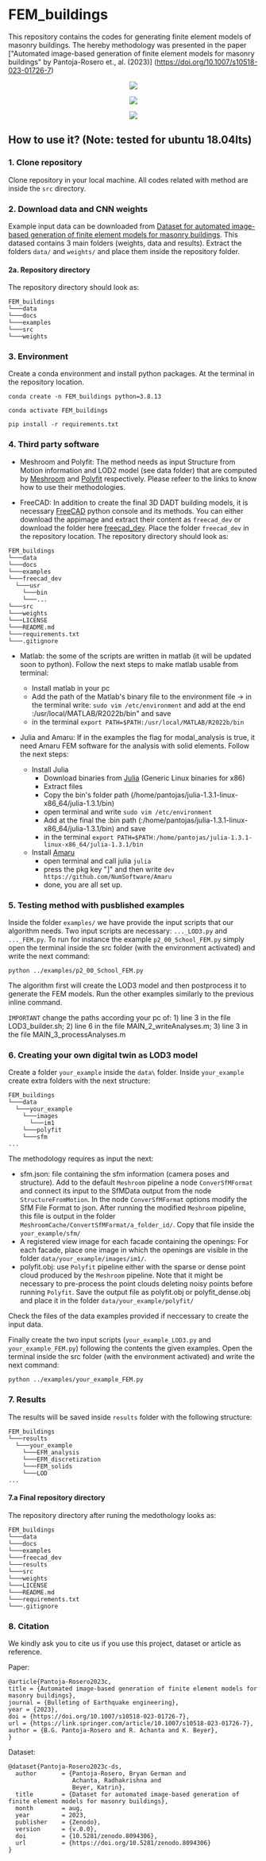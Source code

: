 # FEM_buildings

This repository contains the codes for generating finite element models of masonry buildings. The hereby methodology was presented in the paper ["Automated image-based generation of finite element models for masonry buildings" by Pantoja-Rosero et., al. (2023)] (https://doi.org/10.1007/s10518-023-01726-7)

<p align="center">
  <img src=docs/fem_01.png>
</p>

<p align="center">
  <img src=docs/fem_02.png>
</p>

<p align="center">
  <img src=docs/fem_03.png>
</p>

## How to use it? (Note: tested for ubuntu 18.04lts)

### 1. Clone repository

Clone repository in your local machine. All codes related with method are inside the `src` directory.

### 2. Download data and CNN weights

Example input data can be downloaded from [Dataset for automated image-based generation of finite element models for masonry buildings](https://doi.org/10.5281/zenodo.8094306). This datased contains 3 main folders (weights, data and results). Extract the folders `data/` and `weights/` and place them inside the repository folder.

#### 2a. Repository directory

The repository directory should look as:

```
FEM_buildings
└───data
└───docs
└───examples
└───src
└───weights
```

### 3. Environment

Create a conda environment and install python packages. At the terminal in the repository location.

`conda create -n FEM_buildings python=3.8.13`

`conda activate FEM_buildings `

`pip install -r requirements.txt`

### 4. Third party software

- Meshroom and Polyfit: The method needs as input Structure from Motion information and LOD2 model (see data folder) that are computed by [Meshroom](https://github.com/alicevision/meshroom) and [Polyfit](https://github.com/LiangliangNan/PolyFit) respectively. Please refeer to the links to know how to use their methodologies.

- FreeCAD: In addition to create the final 3D DADT building models, it is necessary [FreeCAD](https://www.freecadweb.org/downloads.php) python console and its methods. You can either download the appimage and extract their content as `freecad_dev` or download the folder here [freecad_dev](https://drive.google.com/file/d/1LvjPHkhyo_gdBkCyHqN6uEqLqCGaB3vG/view?usp=sharing). Place the folder `freecad_dev` in the repository location. The repository directory should look as:

```
FEM_buildings
└───data
└───docs
└───examples
└───freecad_dev
  └───usr
    └───bin
    └───...
└───src
└───weights
└───LICENSE
└───README.md
└───requirements.txt
└───.gitignore
```

- Matlab: the some of the scripts are written in matlab (it will be updated soon to python). Follow the next steps to make matlab usable from terminal:

  - Install matlab in your pc
  - Add the path of the Matlab's binary file to the environment file -> in the terminal write: `sudo vim /etc/environment` and add at the end :/usr/local/MATLAB/R2022b/bin" and save
  - in the terminal `export PATH=$PATH:/usr/local/MATLAB/R2022b/bin`

- Julia and Amaru: If in the examples the flag for modal_analysis is true, it need Amaru FEM software for the analysis with solid elements. Follow the next steps:
  - Install Julia
    - Download binaries from [Julia](https://julialang.org/downloads/) (Generic Linux binaries for x86)
    - Extract files
    - Copy the bin's folder path (/home/pantojas/julia-1.3.1-linux-x86_64/julia-1.3.1/bin)
    - open terminal and write `sudo vim /etc/environment`
    - Add at the final the :bin path (:/home/pantojas/julia-1.3.1-linux-x86_64/julia-1.3.1/bin) and save
    - in the terminal `export PATH=$PATH:/home/pantojas/julia-1.3.1-linux-x86_64/julia-1.3.1/bin`
  - Install [Amaru](https://github.com/NumSoftware/Amaru.jl)
    - open terminal and call julia `julia`
    - press the pkg key "]" and then write `dev https://github.com/NumSoftware/Amaru`
    - done, you are all set up.

### 5. Testing method with pusblished examples

Inside the folder `examples/` we have provide the input scripts that our algorithm needs. Two input scripts are necessary: `..._LOD3.py` and `..._FEM.py`. To run for instance the example `p2_00_School_FEM.py` simply open the terminal inside the src folder (with the environment activated) and write the next command:

`python ../examples/p2_00_School_FEM.py`

The algorithm first will create the LOD3 model and then postprocess it to generate the FEM models. Run the other examples similarly to the previous inline command.

`IMPORTANT` change the paths according your pc of: 1) line 3 in the file LOD3_builder.sh; 2) line 6 in the file MAIN_2_writeAnalyses.m; 3) line 3 in the file MAIN_3_processAnalyses.m

### 6. Creating your own digital twin as LOD3 model

Create a folder `your_example` inside the `data\` folder. Inside `your_example` create extra folders with the next structure:

```
FEM_buildings
└───data
  └───your_example
    └───images
      └───im1
    └───polyfit
    └───sfm
...
```

The methodology requires as input the next:

- sfm.json: file containing the sfm information (camera poses and structure). Add to the default `Meshroom` pipeline a node `ConverSfMFormat` and connect its input to the SfMData output from the node `StructureFromMotion`. In the node `ConverSfMFormat` options modify the SfM File Format to json. After running the modified `Meshroom` pipeline, this file is output in the folder `MeshroomCache/ConvertSfMFormat/a_folder_id/`. Copy that file inside the `your_example/sfm/`
- A registered view image for each facade containing the openings: For each facade, place one image in which the openings are visible in the folder `data/your_example/images/im1/`.
- polyfit.obj: use `Polyfit` pipeline either with the sparse or dense point cloud produced by the `Meshroom` pipeline. Note that it might be necessary to pre-process the point clouds deleting noisy points before running `Polyfit`. Save the output file as polyfit.obj or polyfit_dense.obj and place it in the folder `data/your_example/polyfit/`

Check the files of the data examples provided if neccessary to create the input data.

Finally create the two input scripts (`your_example_LOD3.py` and `your_example_FEM.py`) following the contents the given examples. Open the terminal inside the src folder (with the environment activated) and write the next command:

`python ../examples/your_example_FEM.py`

### 7. Results

The results will be saved inside `results` folder with the following structure:

```
FEM_buildings
└───results
  └───your_example
    └───EFM_analysis
    └───EFM_discretization
    └───FEM_solids
    └───LOD
...
```

#### 7.a Final repository directory

The repository directory after runing the medothology looks as:

```
FEM_buildings
└───data
└───docs
└───examples
└───freecad_dev
└───results
└───src
└───weights
└───LICENSE
└───README.md
└───requirements.txt
└───.gitignore
```

### 8. Citation

We kindly ask you to cite us if you use this project, dataset or article as reference.

Paper:

```
@article{Pantoja-Rosero2023c,
title = {Automated image-based generation of finite element models for masonry buildings},
journal = {Bulleting of Earthquake engineering},
year = {2023},
doi = {https://doi.org/10.1007/s10518-023-01726-7},
url = {https://link.springer.com/article/10.1007/s10518-023-01726-7},
author = {B.G. Pantoja-Rosero and R. Achanta and K. Beyer},
}
```

Dataset:

```
@dataset{Pantoja-Rosero2023c-ds,
  author       = {Pantoja-Rosero, Bryan German and
                  Achanta, Radhakrishna and
                  Beyer, Katrin},
  title        = {Dataset for automated image-based generation of finite element models for masonry buildings},
  month        = aug,
  year         = 2023,
  publisher    = {Zenodo},
  version      = {v.0.0},
  doi          = {10.5281/zenodo.8094306},
  url          = {https://doi.org/10.5281/zenodo.8094306}
}
```
